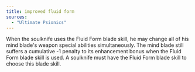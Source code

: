 ```yaml
---
title: improved fluid form
sources:
  - "Ultimate Psionics"
---
```


When the soulknife uses the Fluid Form blade skill, he may change all of his mind blade's weapon special abilities simultaneously. The mind blade still suffers a cumulative -1 penalty to its enhancement bonus when the Fluid Form blade skill is used. A soulknife must have the Fluid Form blade skill to choose this blade skill.
